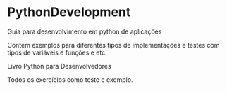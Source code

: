 # PythonDevelopment

Guia para desenvolvimento em python de aplicações

Contém exemplos para diferentes tipos de implementações e testes com
tipos de variáveis e funções e etc.

Livro Python para Desenvolvedores

Todos os exercícios como teste e exemplo.
